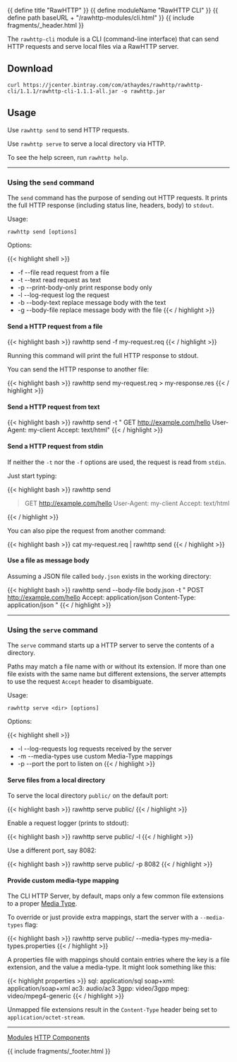{{ define title "RawHTTP" }}
{{ define moduleName "RawHTTP CLI" }}
{{ define path baseURL + "/rawhttp-modules/cli.html" }}
{{ include fragments/_header.html }}

The `rawhttp-cli` module is a CLI (command-line interface) that can send HTTP requests and serve
local files via a RawHTTP server.

## Download

```
curl https://jcenter.bintray.com/com/athaydes/rawhttp/rawhttp-cli/1.1.1/rawhttp-cli-1.1.1-all.jar -o rawhttp.jar
```

## Usage

Use `rawhttp send` to send HTTP requests.

Use `rawhttp serve` to serve a local directory via HTTP.

To see the help screen, run `rawhttp help`.

<hr>

### Using the `send` command

The `send` command has the purpose of sending out HTTP requests.
It prints the full HTTP response (including status line, headers, body) to `stdout`.

Usage:

```
rawhttp send [options]
```

Options:

{{< highlight shell >}}
* -f --file <file>
      read request from a file
* -t --text <request-text>
      read request as text
* -p --print-body-only
      print response body only
* -l --log-request
      log the request
* -b --body-text <text>
      replace message body with the text
* -g --body-file <text>
      replace message body with the file
{{< / highlight >}}

#### Send a HTTP request from a file

{{< highlight bash >}}
rawhttp send -f my-request.req
{{< / highlight >}}

Running this command will print the full HTTP response to stdout.

You can send the HTTP response to another file:

{{< highlight bash >}}
rawhttp send my-request.req > my-response.res
{{< / highlight >}}

#### Send a HTTP request from text

{{< highlight bash >}}
rawhttp send -t "
GET http://example.com/hello
User-Agent: my-client
Accept: text/html"
{{< / highlight >}}

#### Send a HTTP request from stdin

If neither the `-t` nor the `-f` options are used, the request is read from `stdin`.

Just start typing:

{{< highlight bash >}}
rawhttp send
> GET http://example.com/hello
> User-Agent: my-client
> Accept: text/html
>
{{< / highlight >}}

You can also pipe the request from another command:

{{< highlight bash >}}
cat my-request.req | rawhttp send
{{< / highlight >}}

#### Use a file as message body

Assuming a JSON file called `body.json` exists in the working directory:

{{< highlight bash >}}
rawhttp send --body-file body.json -t "
POST http://example.com/hello
Accept: application/json
Content-Type: application/json
"
{{< / highlight >}}

<hr>

### Using the `serve` command

The `serve` command starts up a HTTP server to serve the contents of a directory.

Paths may match a file name with or without its extension.
If more than one file exists with the same name but different extensions, the server attempts
to use the request `Accept` header to disambiguate.

Usage:

`rawhttp serve <dir> [options]`

Options:

{{< highlight shell >}}
* -l --log-requests
      log requests received by the server
* -m --media-types <file>
      use custom Media-Type mappings
* -p --port <port-number>
      the port to listen on
{{< / highlight >}}

#### Serve files from a local directory

To serve the local directory `public/` on the default port:

{{< highlight bash >}}
rawhttp serve public/
{{< / highlight >}}

Enable a request logger (prints to stdout):

{{< highlight bash >}}
rawhttp serve public/ -l
{{< / highlight >}}

Use a different port, say 8082:

{{< highlight bash >}}
rawhttp serve public/ -p 8082
{{< / highlight >}}

#### Provide custom media-type mapping

The CLI HTTP Server, by default, maps only a few common file extensions to a proper
[Media Type](http://www.iana.org/assignments/media-types/media-types.xhtml).

To override or just provide extra mappings, start the server with a `--media-types` flag:

{{< highlight bash >}}
rawhttp serve public/ --media-types my-media-types.properties
{{< / highlight >}}

A properties file with mappings should contain entries where the key is a file extension,
 and the value a media-type. It might look something like this:

{{< highlight properties >}}
sql: application/sql
soap+xml: application/soap+xml
ac3: audio/ac3
3gpp: video/3gpp
mpeg: video/mpeg4-generic
{{< / highlight >}}

Unmapped file extensions result in the `Content-Type` header being set to `application/octet-stream`.

<hr>

[Modules](/rawhttp/rawhttp-modules) [HTTP Components](/rawhttp/rawhttp-modules/http-components)

{{ include fragments/_footer.html }}

